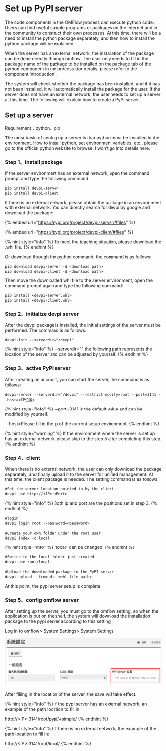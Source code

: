 # Set up PyPI server

The code components in the OMFlow process can execute python code. Users can find useful sample programs or packages on the Internet and in the community to construct their own processes. At this time, there will be a need to install the python package separately, and then how to install the python package will be explained.

When the server has an external network, the installation of the package can be done directly through omflow. The user only needs to fill in the package name of the package to be installed on the package tab of the python component in the process (for details, please refer to the component introduction).

The system will check whether the package has been installed, and if it has not been installed, it will automatically install the package for the user. If the server does not have an external network, the user needs to set up a server at this time. The following will explain how to create a PyPI server.

## Set up a server

Requirement：python、pip

The most basic of setting up a server is that python must be installed in the environment. How to install python, set environment variables, etc., please go to the official python website to browse, I won’t go into details here.

### Step 1、install package

If the server environment has an external network, open the command prompt and type the following command

```
pip install devpi-server
pip install devpi-client
```

If there is no external network, please obtain the package in an environment with external network. You can directly search for devpi by google and download the package:

{% embed url="https://pypi.org/project/devpi-server/#files" %}

{% embed url="https://pypi.org/project/devpi-client/#files" %}

{% hint style="info" %}
To meet the teaching situation, please download the .whl file.
{% endhint %}

Or download through the python command, the command is as follows:

```
pip download devpi-server -d <download path>
pip download devpi-client -d <download path>
```

Then move the downloaded whl file to the server environment, open the command prompt again and type the following command:

```
pip install <devpi-server.whl>
pip install <devpi-client.whl>
```

### Step 2、initialize devpi server

After the devpi package is installed, the initial settings of the server must be performed. The command is as follows:

```
devpi-init --serverdir="/devpi"
```

{% hint style="info" %}
\--serverdir="" the following path represents the location of the server and can be adjusted by yourself.
{% endhint %}

### Step 3、active PyPI server

After creating an account, you can start the server, the command is as follows:

```
devpi-server --serverdir="/devpi" --restrict-modify=root --port=3141 --host=<IP位置>
```

{% hint style="info" %}
\--port=3141 is the default value and can be modified by yourself.

\--host=Please fill in the ip of the current setup environment.
{% endhint %}

{% hint style="warning" %}
If the environment where the server is set up has an external network, please skip to the step 5 after completing this step.
{% endhint %}

### Step 4、client

When there is no external network, the user can only download the package separately, and finally upload it to the server for unified management. At this time, the client package is needed. The setting command is as follows:

```
#Set the server location pointed to by the client
devpi use http://<IP>:<Port>
```

{% hint style="info" %}
Both ip and port are the positions set in step 3.
{% endhint %}

```
#login
devpi login root --password=<password>

#Create your own folder under the root user
devpi index -c local
```

{% hint style="info" %}
"local" can be changed.
{% endhint %}

```
#Switch to the local folder just created
devpi use root/local

#Upload the downloaded package to the PyPI server
devpi upload --from-dir <whl file path>
```

At this point, the pypi server setup is complete.

### Step 5、config omflow server

After setting up the server, you must go to the omflow setting, so when the application is put on the shelf, the system will download the installation package to the pypi server according to this setting.

Log in to omflow> System Settings> System Settings

![](../.gitbook/assets/pip-server.png)

After filling in the location of the server, the save will take effect.

{% hint style="info" %}
If the pypi server has an external network, an example of the path location to fill in:

http://\<IP>:3141/root/pypi/+simple/
{% endhint %}

{% hint style="info" %}
If there is no external network, the example of the path location to fill in:

http://\<IP>:3141/root/local/
{% endhint %}
